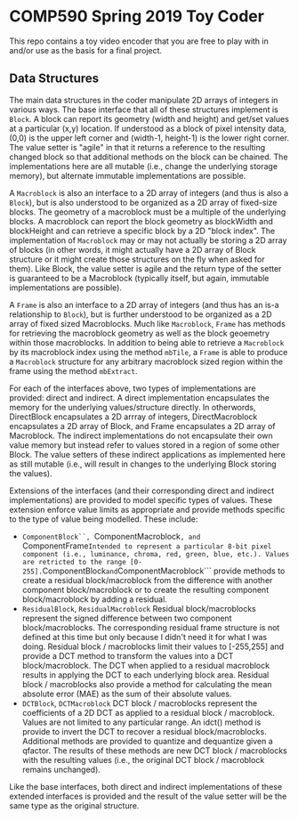 # COMP590 Spring 2019 Toy Coder

This repo contains a toy video encoder that you are free to play with in and/or use as the basis for a final project.

## Data Structures

The main data structures in the coder manipulate 2D arrays of integers in various ways. The base interface that all of
these structures implement is ```Block```. A block can report its geometry (width and height) and get/set values at a particular (x,y)
location. If understood as a block of pixel intensity data, (0,0) is the upper left corner and (width-1, height-1) is the lower right
corner. The value setter is "agile" in that it returns a reference to the resulting changed block so that additional methods on the
block can be chained. The implementations here are all mutable (i.e., change the underlying storage memory), but alternate immutable
implementations are possible.

A ```Macroblock``` is also an interface to a 2D array of integers (and thus is also a ```Block```), but is also understood to be
organized as a 2D array of fixed-size blocks. The geometry of a macroblock must be a multiple of the underlying blocks. A macroblock
can report the block geometry as blockWidth and blockHeight and can retrieve a specific block by a 2D "block index". The implementation
of ```Macroblock``` may or may not actually be storing a 2D array of blocks (in other words, it might actually have a 2D array of Block
structure or it might create those structures on the fly when asked for them). Like Block, the value setter is agile and the return
type of the setter is guaranteed to be a Macroblock (typically itself, but again, immutable implementations are possible).

A ```Frame``` is also an interface to a 2D array of integers (and thus has an is-a relationship to ```Block```), but is further
understood to be organized as a 2D array of fixed sized Macroblocks. Much like ```Macroblock```, ```Frame``` has methods for
retrieving the macroblock geometry as well as the block geoemetry within those macroblocks. In addition to being able to retrieve
a ```Macroblock``` by its macroblock index using the method ```mbTile```, a ```Frame``` is able to produce a ```Macroblock``` structure 
for any arbitrary macroblock sized region within the frame using the method ```mbExtract```. 

For each of the interfaces above, two types of implementations are provided: direct and indirect. A direct implementation encapsulates
the memory for the underlying values/structure directly. In otherwords, DirectBlock encapsulates a 2D arrray of integers, 
DirectMacroblock encapsulates a 2D array of Block, and Frame encapsulates a 2D array of Macroblock. The indirect implementations
do not encapsulate their own value memory but instead refer to values stored in a region of some other Block. The value setters 
of these indirect applications as implemented here as still mutable (i.e., will result in changes to the underlying Block storing the
values).

Extensions of the interfaces (and their corresponding direct and indirect implementations) are provided to model specific types
of values. These extension enforce value limits as appropriate and provide methods specific to the type of value being modelled. 
These include:
* ```ComponentBlock``, ```ComponentMacroblock```, and ```ComponentFrame```
  Intended to represent a particular 8-bit pixel component (i.e., luminance, chroma, red, green, blue, etc.). Values are retricted to
  the range [0-255]. ```ComponentBlock``` and ```ComponentMacroblock``` provide methods to create a residual block/macroblock from
  the difference with another component block/macroblock or to create the resulting component block/macroblock by adding a residual.
* ```ResidualBlock```, ```ResidualMacroblock```
  Residual block/macroblocks represent the signed difference between two component block/macroblocks. The corresponding residual
  frame structure is not defined at this time but only because I didn't need it for what I was doing. Residual block / macroblocks
  limit their values to [-255,255] and provide a DCT method to transform the values into a DCT block/macroblock. The DCT when
  applied to a residual macroblock results in applying the DCT to each underlying block area. Residual block / macroblocks also
  provide a method for calculating the mean absolute error (MAE) as the sum of their absolute values.
* ```DCTBlock```, ```DCTMacroblock```
  DCT block / macroblocks represent the coefficients of a 2D DCT as applied to a residual block / macroblock. Values are not 
  limited to any particular range. An idct() method is provide to invert the DCT to recover a residual block/macroblocks. Additional
  methods are provided to quantize and dequantize given a qfactor. The results of these methods are new DCT block / macroblocks
  with the resulting values (i.e., the original DCT block / macroblock remains unchanged). 
  
Like the base interfaces, both direct and indirect implementations of these extended interfaces is provided and the result
of the value setter will be the same type as the original structure.

